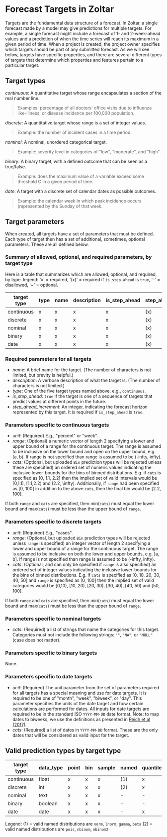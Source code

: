 # Forecast Targets in Zoltar

Targets are the fundamental data structure of a forecast. In Zoltar, a single forecast made by a model may give predictions for multiple targets. For example, a single forecast might include a forecast of 1- and 2-week-ahead values and a prediction of when the time series will reach its maximum in a given period of time. When a project is created, the project owner specifies which targets should be part of any submitted forecast. As we will see below, targets have specific properties, and there are several different types of targets that determine which properties and features pertain to a particular target.


## Target types

*continuous*: A quantitative target whose range encapsulates a section of the real number line. 
> Examples: percentage of all doctors' office visits due to influenza like-illness, or disease incidence per 100,000 population.

*discrete*: A quantitative target whose range is a set of integer values. 
> Example: the number of incident cases in a time period.

*nominal*: A nominal, unordered categorical target. 
> Example: severity level in categories of "low", "moderate", and "high".

*binary*: A binary target, with a defined outcome that can be seen as a true/false. 
> Example: does the maximum value of a variable exceed some threshold C in a given period of time.

*date*: A target with a discrete set of calendar dates as possible outcomes. 
> Example: the calendar week in which peak incidence occurs (represented by the Sunday of that week.


## Target parameters

When created, all targets have a set of parameters that must be defined. Each type of target then has a set of additional, sometimes, optional parameters. These are all defined below.

### Summary of allowed, optional, and required parameters, by target type

Here is a table that summarizes which are allowed, optional, and required, by type. legend: 'x' = required, '(x)' = required if `is_step_ahead` is `true`, '-' = disallowed, '~' = optional.

target type   | type | name | description | is_step_ahead |  step_ahead_increment | unit | range | cats 
------------- | ---- | ---- | ----------- | ------------- | ----------------------| ---- | ----- | ---- 
continuous    |  x   |  x   |     x       |      x        |          (x)          |  x   |   ~   |  ~   
discrete      |  x   |  x   |     x       |      x        |          (x)          |  x   |   ~   |  ~   
nominal       |  x   |  x   |     x       |      x        |          (x)          |  -   |   -   |  x   
binary        |  x   |  x   |     x       |      x        |          (x)          |  -   |   -   |  -   
date          |  x   |  x   |     x       |      x        |          (x)          |  x   |   -   |  x   

### Required parameters for all targets

- *name*: A brief name for the target. (The number of characters is not limited, but brevity is helpful.)
- *description*: A verbose description of what the target is. (The number of characters is not limited.)
- *type*: One of the five target types named above, e.g., `continuous`.
- *is_step_ahead*: `true` if the target is one of a sequence of targets that predict values at different points in the future.
- *step_ahead_increment*: An integer, indicating the forecast horizon represented by this target. It is required if `is_step_ahead` is `true`. 

### Parameters specific to continuous targets

- *unit*: (Required) E.g., "percent" or "week".
- *range*: (Optional) a numeric vector of length 2 specifying a lower and upper bound of a range for the continuous target. The range is assumed to be inclusive on the lower bound and open on the upper bound, e.g. [a, b). If range is not specified than range is assumed to be (-infty, infty).
- *cats*: (Optional, but uploaded `Bin` prediction types will be rejected unless these are specified) an ordered set of numeric values indicating the inclusive lower-bounds for the bins of binned distributions. E.g. if `cats` is specified as [0, 1.1, 2.2] then the implied set of valid intervals would be [0,1.1), [1.1,2.2) and [2.2, \infty). Additionally, if `range` had been specified as [0, 100] in addition to the above `cats`, then the final bin would be [2.2, 100].
  <!-- NGR: is upper bound always specified as infinity?-->

If both `range` and `cats` are specified, then min(`cats`) must equal the lower bound and max(`cats`) must be less than the upper bound of `range`.

### Parameters  specific to discrete targets

- *unit*: (Required) E.g., "cases".
- *range*: (Optional, but uploaded `Bin` prediction types will be rejected unless `range` is specified) an integer vector of length 2 specifying a lower and upper bound of a range for the continuous target. The range is assumed to be inclusive on both the lower and upper bounds, e.g. [a, b]. If range is not specified than range is assumed to be (-infty, infty).
- *cats*: (Optional, and can only be specified if `range` is also specified) an ordered set of integer values indicating the inclusive lower-bounds for the bins of binned distributions. E.g. if `cats` is specified as [0, 10, 20, 30, 40, 50] and `range` is specified as [0, 100] then the implied set of valid categories would be [0,10), [10, 20), [20, 30), [30, 40), [40, 50) and [50, 100].

If both `range` and `cats` are specified, then min(`cats`) must equal the lower bound and max(`cats`) must be less than the upper bound of `range`.

### Parameters  specific to nominal targets

- *cats*: (Required) a list of strings that name the categories for this target. Categories must not include the following strings: `""`, `"NA"`, or `"NULL"` (case does not matter).

### Parameters  specific to binary targets

None.

### Parameters  specific to date targets

- *unit*: (Required) The unit parameter from the set of parameters required for all targets has a special meaning and use for date targets. It is required to be one of "month", "week", "biweek", or "day". This parameter specifies the units of the date target and how certain calculations are performed for dates. All inputs for date targets are required to be in the standard ISO `YYYY-MM-DD` date format. Note: to map dates to biweeks, we use the definitions as presented in [Reich et al (2017)](https://doi.org/10.1371/journal.pntd.0004761.s001).
- *cats*: (Required) a list of dates in `YYYY-MM-DD` format. These are the only dates that will be considered as valid input for the target. <!-- NGR: do we want to consider encoding the info about which dates are valid for particular ranges of timezeroes? I.e. embed the idea of "seasons" here? I say no, for starters?  -->

<!-- 
General notes on date targets
Date targets are represented by the `dates` data type in the database. On the one hand, original data, submitted with data_type="text" is retained. On the other hand, a transformed version of the data is also retained, as integer values. I order for this transformation to work, we must have a unique, well-defined method to transform the submitted text into integers. We rely on standard libraries for date transformations to ensure the transformations are valid and accurate. 

All input data into date targets must be unambiguously readable in "YYYY-MM-DD" or "YYYYMMDD" format. 

Every date target must have a set of dates (also in YYYYMMDD format) that are valid. For example, a "peak week" target might designate only a set of Sundays as valid dates. This would in essence force the dates/values to be a set of pre-specified dates. In the target description the project owner could specify that, external to Zoltar, the given set of dates would be translated into and represented as, say, MMWR weeks using the `MMWRweek` R package, or week-in-year as in `format(date, "%W")` (i.e., using strptime formatting rules).

Based off of the unit in the target definition, every date would use a fixed unit conversion for point forecast scoring. For example, if `unit=="week"` then point forecast scores would be represented by "week" units. So, the truth for a given timezero-datetarget might be truth="2019-12-15" and a point forecast might be pred="2020-01-05" (both values chosen deliberately to be Sundays). Then we could operate on these numbers as "weeks" and determine the best, standardized way to produce that the difference = truth - pred = 3. 
 -->


## Valid prediction types by target type

| target type | data_type | point | bin | sample | named | quantile |
|-------------|-----------|-------|-----|--------|-------|----------|
| continuous  |   float   |   x   |  x  |   x    |  (1)  |    x     |
| discrete    |   int     |   x   |  x  |   x    |  (2)  |    x     |
| nominal     |   text    |   x   |  x  |   x    |   -   |    -     |
| binary      |  boolean  |   x   |  x  |   x    |   -   |    -     |
| date        |   date    |   x   |  x  |   x    |   -   |    x     |

Legend:
(1) = valid named distributions are `norm`, `lnorm`, `gamma`, `beta`
(2) = valid named distributions are `pois`, `nbinom`, `nbinom2`
